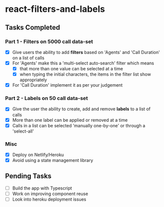 # react-filters-and-labels

## Tasks Completed

### Part 1 - Filters on 5000 call data-set

- [x] Give users the ability to add **filters** based on 'Agents' and 'Call Duration' on a list of calls
- [x] For 'Agents' make this a 'multi-select auto-search' filter which means
    - [x] that more than one value can be selected at a time
    - [x] when typing the initial characters, the items in the filter list show appropriately
- [x] For 'Call Duration' implement it as per your judgement

### Part 2 - Labels on 50 call data-set

- [x] Give the user the ability to create, add and remove **labels** to a list of calls
- [x] More than one label can be applied or removed at a time
- [x] Calls in a list can be selected 'manually one-by-one' or through a 'select-all'

### Misc

- [x] Deploy on Netlify/Heroku
- [x] Avoid using a state management library

## Pending Tasks

- [ ] Build the app with Typescript
- [ ] Work on improving component reuse
- [ ] Look into heroku deployment issues

